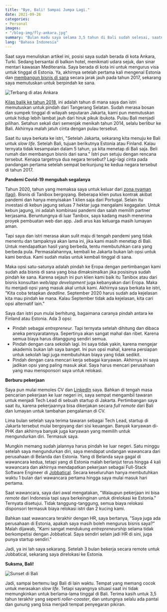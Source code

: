 ```yaml
---
title: "Bye, Bali! Sampai Jumpa Lagi." 
date: 2021-09-26
categories:
- Personal
images:
- "/blog-img/fly-ankara.jpg"
summary: "Bulan madu saya selama 3,5 tahun di Bali sudah selesai, saatnya berpindah."
lang: "Bahasa Indonesia"
---
```


Saat saya menuliskan artikel ini, posisi saya sudah berada di kota Ankara, Turki. Sedang bersantai di balkon hotel, menikmati udara sejuk, dan sinar mentari kawasan Mediterania. Saya berada di kota ini untuk mengurus visa untuk tinggal di Estonia. Ya, akhirnya setelah pertama kali mengenal Estonia dan [membangun bisnis di sana](/business/pengalaman-mengagumkan-mendaftarkan-perusahaan-di-estonia) secara jarak jauh pada tahun 2017, sekarang saya memutuskan untuk berpindah ke sana.

![Terbang di atas Ankara](/blog-img/fly-ankara.jpg)

[Kilas balik ke tahun 2018](/personal/satu-dekade-saya), ini adalah tahun di mana saya dan istri memutuskan untuk pindah dari Tangerang Selatan. Sudah merasa bosan dan sumpek tinggal di wilayah seputaran Jakarta, kami pun memutuskan untuk hidup lebih lambat jauh dari hiruk pikuk ibukota. Pulau Bali menjadi pilihan. Setahun sekali dari semenjak menikah tahun 2014, selalu berlibur ke Bali. Akhirnya malah jatuh cinta dengan pulau tersebut.

Saat itu saya berkata ke istri, "Setelah Jakarta, sekarang kita menuju ke Bali untuk *slow life*. Setelah Bali, tujuan berikutnya Estonia atau Finland. Kalau ternyata tidak kesampaian dalam 5 tahun, ya kita menetap di Bali saja. Beli rumah dan membangun bisnis dari sana." Istri pun setuju dengan rencana tersebut. Kenapa targetnya dua negara tersebut? Lagi-lagi cinta pada pandangan pertama setelah sempat berkunjung ke kedua negara tersebut di tahun 2017.

**Pandemi Covid-19 mengubah segalanya**

Tahun 2020, tahun yang memaksa saya untuk keluar dari [zona nyaman (lagi)](/business/terima-kasih-froyo-asep-is-out). Bisnis di Tanibox bergoyang. Beberapa klien putus kontrak akibat pandemi dan hanya menyisakan 1 klien saja dari Portugal. Selain itu investasi di kebun jagung seluas 7 hektar juga mengalami kegagalan. Untuk kebun jagung, ini adalah kombinasi pandemi dan salah memilih partner kerjasama. Beruntungnya di luar Tanibox, saya kadang masih menerima proyek pembuatan web dan app. Jadi arus kas keluarga masih lumayan aman.

Tapi saya dan istri merasa akan sulit maju di tengah pandemi yang tidak menentu dan tampaknya akan lama ini, jika kami masih menetap di Bali. Untuk mendapatkan hasil yang berbeda, tentu membutuhkan cara yang berbeda pula. Permasalahannya, kembali ke Jakarta bukan lah opsi untuk kami berdua. Kami sudah malas untuk kembali tinggal di sana.

Maka opsi satu-satunya adalah pindah ke Eropa dengan pertimbangan kami sudah ada bisnis di sana yang bisa dimaksimalkan jika posisinya sudah pindah ke sana. Karena sejauh ini pun klien kami baik itu Tanibox atau dari bisnis konsultan *web/app development* juga kebanyakan dari Eropa. Maka itu menjadi opsi yang masuk akal untuk kami. Akhirnya saya berkata ke istri, "Kita coba tetapkan *deadline*. September 2020 harus sudah ada kejelasan kita mau pindah ke mana. Kalau September tidak ada kejelasan, kita cari opsi alternatif lain."

Saya dan istri pun mulai berhitung, bagaimana caranya pindah antara ke Finland atau Estonia. Ada 3 opsi:
- Pindah sebagai *entrepreneur*. Tapi ternyata setelah dihitung dan dibaca aneka persyaratannya. Sepertinya akan sangat mahal dan ribet. Karena semua biaya harus ditanggung sendiri semua.
- Pindah dengan cara sekolah lagi. Ini saya tidak yakin, karena mengejar akademis bukan lah saya banget. Ini pun opsi mahal, karena persiapan untuk sekolah lagi juga membutuhkan biaya yang tidak sedikit.
- Pindah dengan cara mencari kerja sebagai karyawan. Akhirnya ini saya jadikan opsi yang paling masuk akal. Saya harus mencari perusahaan yang mau mensponsori saya untuk relokasi.

**Berburu pekerjaan**

Saya pun mulai memoles CV dan [LinkedIn](http://linkedin.com/in/asepbagja/) saya. Bahkan di tengah masa pencarian pekerjaan ke luar negeri ini, saya sempat mengambil tawaran untuk menjadi Tech Lead di sebuah startup di Jakarta. Pertimbangan saya saat itu, karena pekerjaannya bisa dikerjakan secara *full remote* dari Bali dan lumayan untuk tambahan pengalaman di CV.

Lima bulan setelah saya terima tawaran sebagai Tech Lead, startup di Jakarta tersebut mulai bergoyang dari sisi keuangan. Banyak karyawan di-PHK dan akhirnya banyak juga karyawan yang memilih untuk mengundurkan diri. Termasuk saya.

Mungkin memang sudah jalannya harus pindah ke luar negeri. Satu minggu setelah saya mengundurkan diri, saya mendapat undangan wawancara dari perusahaan di Belanda dan Estonia. Yang di Belanda saya gagal di wawancara kedua, tetapi yang di Estonia malah berlanjut terus hingga 4 kali wawancara dan akhirnya mendapatkan pekerjaan sebagai Full-Stack Software Engineer di [Jobbatical](https://www.jobbatical.com). Secara keseluruhan hanya membutuhkan waktu 1 bulan dari wawancara pertama hingga saya mulai masuk hari pertama.

Saat wawancara, saya dari awal mengatakan, "Walaupun pekerjaan ini bisa *remote* dari Indonesia tapi saya berkeinginan untuk direlokasi ke Estonia." Ternyata disetujui. Tidak tanggung-tanggung, semua biaya relokasi disponsori termasuk biaya relokasi istri dan 2 kucing kami.

Bahkan saat wawancara terakhir dengan HR, saya bertanya, "Saya juga ada perusahaan di Estonia, apakah saya masih boleh mengurus bisnis saya?" Malah dijawab, "Kami sangat mendukung *entrepreneurship* selama tidak berkompetisi dengan Jobbatical. Saya sendiri selain jadi HR di sini, juga punya startup sendiri."

Jadi, ya ini lah saya sekarang. Setelah 3 bulan bekerja secara remote untuk Jobbatical, sekarang saya direlokasi ke Estonia.

**Suksma, Bali!**

![Sunset di Bali](/blog-img/sunset-bali.jpg)

Jadi, sampai bertemu lagi Bali di lain waktu. Tempat yang memang cocok untuk merasakan *slow life*. Tetapi sayangnya situasi saat ini tidak memungkinkan untuk berlama-lama tinggal di Bali. Terima kasih untuk 3,5 tahun terakhir yang seperti *roller-coaster*, dan untungnya selalu ada pantai dan gunung yang bisa menjadi tempat penyegaran pikiran.
